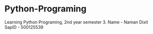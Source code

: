 # Python-Programing
Learning Python Programing, 2nd year semester 3. Name - Naman Dixit SapID - 500125539
